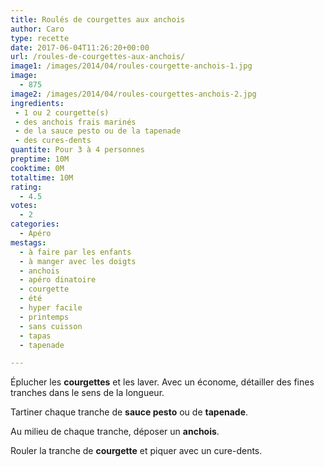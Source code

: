 ```yaml
---
title: Roulés de courgettes aux anchois
author: Caro
type: recette
date: 2017-06-04T11:26:20+00:00
url: /roules-de-courgettes-aux-anchois/
image1: /images/2014/04/roules-courgette-anchois-1.jpg
image:
  - 875
image2: /images/2014/04/roules-courgettes-anchois-2.jpg
ingredients:
 - 1 ou 2 courgette(s)
 - des anchois frais marinés
 - de la sauce pesto ou de la tapenade
 - des cures-dents
quantite: Pour 3 à 4 personnes
preptime: 10M
cooktime: 0M
totaltime: 10M
rating:
  - 4.5
votes:
  - 2
categories:
  - Apéro
mestags:
  - à faire par les enfants
  - à manger avec les doigts
  - anchois
  - apéro dinatoire
  - courgette
  - été
  - hyper facile
  - printemps
  - sans cuisson
  - tapas
  - tapenade

---
```

Éplucher les **courgettes** et les laver. Avec un économe, détailler des fines tranches dans le sens de la longueur.

Tartiner chaque tranche de **sauce pesto** ou de **tapenade**.

Au milieu de chaque tranche, déposer un **anchois**.

Rouler la tranche de **courgette** et piquer avec un cure-dents.
